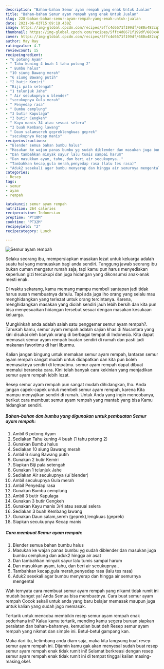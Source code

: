 ```yaml
---
description: "Bahan-bahan Semur ayam rempah yang enak Untuk Jualan"
title: "Bahan-bahan Semur ayam rempah yang enak Untuk Jualan"
slug: 228-bahan-bahan-semur-ayam-rempah-yang-enak-untuk-jualan
date: 2021-06-03T15:09:18.438Z
image: https://img-global.cpcdn.com/recipes/5ffc4d6671f199df/680x482cq70/semur-ayam-rempah-foto-resep-utama.jpg
thumbnail: https://img-global.cpcdn.com/recipes/5ffc4d6671f199df/680x482cq70/semur-ayam-rempah-foto-resep-utama.jpg
cover: https://img-global.cpcdn.com/recipes/5ffc4d6671f199df/680x482cq70/semur-ayam-rempah-foto-resep-utama.jpg
author: May Ray
ratingvalue: 4.7
reviewcount: 15
recipeingredient:
- "6 potong Ayam"
- " Tahu kuning 4 buah 1 tahu potong 2"
- " Bumbu halus"
- "10 siung Bawang merah"
- "6 siung Bawang putih"
- "2 butir Kemiri"
- "Biji pala setengah"
- "1 telunjuk Jahe"
- " Air secukupnya u blender"
- "secukupnya Gula merah"
- " Penyedap rasa"
- " Bumbu cemplung"
- "3 butir Kapulaga"
- "3 butir Cengkeh"
- " Kayu manis 34 atau sesuai selera"
- "3 buah Kembang lawang"
- " Daun salamsereh gepreklengkuas geprek"
- "secukupnya Kecap manis"
recipeinstructions:
- "Blender semua bahan bumbu halus"
- "Masukan ke wajan panas bumbu yg sudah diblender dan masukan juga bumbu cemplung dan aduk2 hingga air asat"
- "Dan tambahkan minyak sayur lalu tumis sampai harum"
- "Dan masukkan ayam, tahu, dan beri air secukupnya.."
- "Tambahkan kecap,gula merah,penyedap rasa (lalu tes rasa)"
- "Aduk2 sesekali agar bumbu menyerap dan hingga air semurnya mengental"
categories:
- Resep
tags:
- semur
- ayam
- rempah

katakunci: semur ayam rempah 
nutrition: 264 calories
recipecuisine: Indonesian
preptime: "PT18M"
cooktime: "PT32M"
recipeyield: "2"
recipecategory: Lunch

---
```



![Semur ayam rempah](https://img-global.cpcdn.com/recipes/5ffc4d6671f199df/680x482cq70/semur-ayam-rempah-foto-resep-utama.jpg)

Selaku seorang ibu, mempersiapkan masakan lezat untuk keluarga adalah suatu hal yang memuaskan bagi anda sendiri. Tanggung jawab seorang ibu bukan cuman mengatur rumah saja, tapi kamu pun harus menyediakan keperluan gizi tercukupi dan juga hidangan yang dikonsumsi anak-anak mesti enak.

Di waktu  sekarang, kamu memang mampu membeli santapan jadi tidak harus susah membuatnya dahulu. Tapi ada juga lho orang yang selalu mau menghidangkan yang terlezat untuk orang tercintanya. Karena, menghidangkan masakan yang diolah sendiri jauh lebih bersih dan kita pun bisa menyesuaikan hidangan tersebut sesuai dengan masakan kesukaan keluarga. 



Mungkinkah anda adalah salah satu penggemar semur ayam rempah?. Tahukah kamu, semur ayam rempah adalah sajian khas di Nusantara yang kini disukai oleh banyak orang di berbagai tempat di Indonesia. Kita dapat memasak semur ayam rempah buatan sendiri di rumah dan pasti jadi makanan favoritmu di hari liburmu.

Kalian jangan bingung untuk memakan semur ayam rempah, lantaran semur ayam rempah sangat mudah untuk didapatkan dan kita pun boleh memasaknya sendiri di tempatmu. semur ayam rempah dapat dibuat memalui beraneka cara. Kini telah banyak cara kekinian yang menjadikan semur ayam rempah lebih lezat.

Resep semur ayam rempah pun sangat mudah dihidangkan, lho. Anda jangan capek-capek untuk membeli semur ayam rempah, karena Kita mampu menyajikan sendiri di rumah. Untuk Anda yang ingin mencobanya, berikut cara membuat semur ayam rempah yang mantab yang bisa Kamu hidangkan sendiri.

<!--inarticleads1-->

##### Bahan-bahan dan bumbu yang digunakan untuk pembuatan Semur ayam rempah:

1. Ambil 6 potong Ayam
1. Sediakan  Tahu kuning 4 buah (1 tahu potong 2)
1. Gunakan  Bumbu halus
1. Sediakan 10 siung Bawang merah
1. Ambil 6 siung Bawang putih
1. Gunakan 2 butir Kemiri
1. Siapkan Biji pala setengah
1. Gunakan 1 telunjuk Jahe
1. Sediakan  Air secukupnya (u/ blender)
1. Ambil secukupnya Gula merah
1. Ambil  Penyedap rasa
1. Gunakan  Bumbu cemplung
1. Ambil 3 butir Kapulaga
1. Gunakan 3 butir Cengkeh
1. Gunakan  Kayu manis 3/4 atau sesuai selera
1. Sediakan 3 buah Kembang lawang
1. Gunakan  Daun salam,sereh (geprek),lengkuas (geprek)
1. Siapkan secukupnya Kecap manis




<!--inarticleads2-->

##### Cara membuat Semur ayam rempah:

1. Blender semua bahan bumbu halus
1. Masukan ke wajan panas bumbu yg sudah diblender dan masukan juga bumbu cemplung dan aduk2 hingga air asat
1. Dan tambahkan minyak sayur lalu tumis sampai harum
1. Dan masukkan ayam, tahu, dan beri air secukupnya..
1. Tambahkan kecap,gula merah,penyedap rasa (lalu tes rasa)
1. Aduk2 sesekali agar bumbu menyerap dan hingga air semurnya mengental




Wah ternyata cara membuat semur ayam rempah yang nikamt tidak rumit ini mudah banget ya! Anda Semua bisa membuatnya. Cara buat semur ayam rempah Cocok sekali untuk anda yang baru belajar memasak maupun juga untuk kalian yang sudah jago memasak.

Tertarik untuk mencoba membikin resep semur ayam rempah enak sederhana ini? Kalau kamu tertarik, mending kamu segera buruan siapkan peralatan dan bahan-bahannya, kemudian buat deh Resep semur ayam rempah yang nikmat dan simple ini. Betul-betul gampang kan. 

Maka dari itu, ketimbang anda diam saja, maka kita langsung buat resep semur ayam rempah ini. Dijamin kamu gak akan menyesal sudah buat resep semur ayam rempah enak tidak rumit ini! Selamat berkreasi dengan resep semur ayam rempah enak tidak rumit ini di tempat tinggal kalian masing-masing,oke!.

